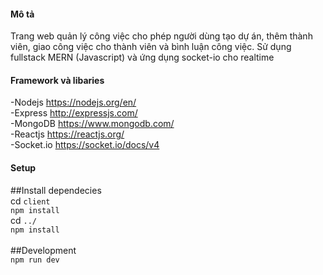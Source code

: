 #### Mô tả

Trang web quản lý công việc cho phép người dùng tạo dự án, thêm thành viên, giao công việc cho thành viên và bình luận công việc. Sử dụng fullstack MERN (Javascript) và ứng dụng socket-io cho realtime 

#### Framework và libaries
-Nodejs https://nodejs.org/en/ </br>
-Express http://expressjs.com/ </br>
-MongoDB https://www.mongodb.com/ </br>
-Reactjs https://reactjs.org/ </br>
-Socket.io https://socket.io/docs/v4 </br>

#### Setup

##Install dependecies</br>
cd `client` </br>
`npm install`</br>
cd `../` </br>
`npm install`</br>
</br>
##Development</br>
`npm run dev`
